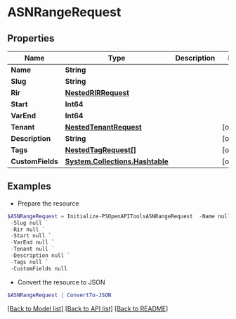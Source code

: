 # ASNRangeRequest
## Properties

Name | Type | Description | Notes
------------ | ------------- | ------------- | -------------
**Name** | **String** |  | 
**Slug** | **String** |  | 
**Rir** | [**NestedRIRRequest**](NestedRIRRequest.md) |  | 
**Start** | **Int64** |  | 
**VarEnd** | **Int64** |  | 
**Tenant** | [**NestedTenantRequest**](NestedTenantRequest.md) |  | [optional] 
**Description** | **String** |  | [optional] 
**Tags** | [**NestedTagRequest[]**](NestedTagRequest.md) |  | [optional] 
**CustomFields** | [**System.Collections.Hashtable**](AnyType.md) |  | [optional] 

## Examples

- Prepare the resource
```powershell
$ASNRangeRequest = Initialize-PSOpenAPIToolsASNRangeRequest  -Name null `
 -Slug null `
 -Rir null `
 -Start null `
 -VarEnd null `
 -Tenant null `
 -Description null `
 -Tags null `
 -CustomFields null
```

- Convert the resource to JSON
```powershell
$ASNRangeRequest | ConvertTo-JSON
```

[[Back to Model list]](../README.md#documentation-for-models) [[Back to API list]](../README.md#documentation-for-api-endpoints) [[Back to README]](../README.md)

